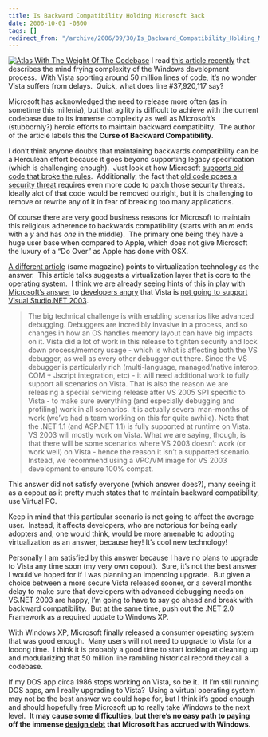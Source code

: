 ```yaml
---
title: Is Backward Compatibility Holding Microsoft Back
date: 2006-10-01 -0800
tags: []
redirect_from: "/archive/2006/09/30/Is_Backward_Compatibility_Holding_Microsoft_Back.aspx/"
---
```


[![Atlas With The Weight Of The
Codebase](https://haacked.com/images/haacked_com/WindowsLiveWriter/IsBackwardCompatibilityHoldingMicrosoftB_ECEC/602762_a_thumb.jpg)](https://haacked.com/images/haacked_com/WindowsLiveWriter/IsBackwardCompatibilityHoldingMicrosoftB_ECEC/602762_a2.jpg)
I read [this article
recently](http://www.informationweek.com/news/showArticle.jhtml?articleID=192501131&pgno=1&queryText= "Windows After Vista Demands Radical Rethinking")
that describes the mind frying complexity of the Windows development
process.  With Vista sporting around 50 million lines of code, it’s no
wonder Vista suffers from delays.  Quick, what does line \#37,920,117
say?

Microsoft has acknowledged the need to release more often (as in
sometime this millenia), but that agility is difficult to achieve with
the current codebase due to its immense complexity as well as
Microsoft’s (stubbornly?) heroic efforts to maintain backward
compatibilty.  The author of the article labels this the **Curse of
Backward Compatibility**.

I don’t think anyone doubts that maintaining backwards compatibility can
be a Herculean effort because it goes beyond supporting legacy
specification (which is challenging enough).  Just look at how Microsoft
[supports old code that broke the
rules](http://blogs.msdn.com/oldnewthing/archive/2006/04/10/572491.aspx "Changing the rules").  Additionally,
the fact that [old code poses a security
threat](http://news.com.com/Old+code+in+Windows+is+security+threat/2100-1001_3-934363.html) requires
even more code to patch those security threats.  Ideally alot of that
code would be removed outright, but it is challenging to remove or
rewrite any of it in fear of breaking too many applications.

Of course there are very good business reasons for Microsoft to maintain
this religious adherence to backwards compatibility (starts with an *m*
ends with a *y* and has *one* in the middle).  The primary one
being they have a huge user base when compared to Apple, which does not
give Microsoft the luxury of a “Do Over” as Apple has done with OSX.

[A
different article](http://www.informationweek.com/windows/showArticle.jhtml;jsessionid=ZIDGQ1GFU33X0QSNDLRCKHSCJUNN2JVN?articleID=192503689&pgno=1&queryText= "Microsoft must turn to virtual OS after Vista")
(same magazine) points to virtualization technology as the answer.  This
article talks suggests a virtualization layer that is core to the
operating system.  I think we are already seeing hints of this in
play with [Microsoft’s
answer](http://weblogs.asp.net/pwilson/archive/2006/09/27/Vista-will-NOT-support-Developers.aspx#588303 "Scott Guthrie Responds")
to [developers
angry](http://weblogs.asp.net/fbouma/archive/2006/09/27/So_2C00_-VB6-is-more-important-than-VS.NET-2003-I-suppose_3F00_.aspx "So VB6 Is More Important Than VS.NEt 2003 I Suppose?")
that Vista is [not going to support Visual Studio.NET
2003](http://blogs.msdn.com/somasegar/archive/2006/09/26/772250.aspx "Visual Studio Support For Vista").

> The big technical challenge is with enabling scenarios like advanced
> debugging. Debuggers are incredibly invasive in a process, and so
> changes in how an OS handles memory layout can have big impacts on it.
> Vista did a lot of work in this release to tighten security and lock
> down process/memory usage - which is what is affecting both the VS
> debugger, as well as every other debugger out there. Since the VS
> debugger is particularly rich (multi-language, managed/native interop,
> COM + Jscript integration, etc) - it will need additional work to
> fully support all scenarios on Vista. That is also the reason we are
> releasing a special servicing release after VS 2005 SP1 specific to
> Vista - to make sure everything (and especially debugging and
> profiling) work in all scenarios. It is actually several man-months of
> work (we’ve had a team working on this for quite awhile). Note that
> the .NET 1.1 (and ASP.NET 1.1) is fully supported at runtime on Vista.
> VS 2003 will mostly work on Vista. What we are saying, though, is that
> there will be some scenarios where VS 2003 doesn’t work (or work well)
> on Vista - hence the reason it isn’t a supported scenario. Instead, we
> recommend using a VPC/VM image for VS 2003 development to ensure 100%
> compat.

This answer did not satisfy everyone (which answer does?), many seeing
it as a copout as it pretty much states that to maintain backward
compatibility, use Virtual PC.

Keep in mind that this particular scenario is not going to affect the
average user.  Instead, it affects developers, who are notorious for
being early adopters and, one would think, would be more amenable to
adopting virtualization as an answer, because hey! It’s cool new
technology!

Personally I am satisfied by this answer because I have no plans to
upgrade to Vista any time soon (my very own copout).  Sure, it’s not the
best answer I would’ve hoped for if I was planning an impending
upgrade.  But given a choice between a more secure Vista released
sooner, or a several months delay to make sure that developers with
advanced debugging needs on VS.NET 2003 are happy, I’m going to have to
say go ahead and break with backward compatibility.  But at the same
time, push out the .NET 2.0 Framework as a required update to Windows
XP.

With Windows XP, Microsoft finally released a consumer operating system
that was good enough.  Many users will not need to upgrade to Vista for
a looong time.  I think it is probably a good time to start looking at
cleaning up and modularizing that 50 million line rambling historical
record they call a codebase.

If my DOS app circa 1986 stops working on Vista, so be it.  If I’m still
running DOS apps, am I really upgrading to Vista?  Using a virtual
operating system may not be the best answer we could hope for, but I
think it’s good enough and should hopefully free Microsoft up to really
take Windows to the next level.  **It may cause some difficulties, but
there’s no easy path to paying off the immense [design
debt](https://haacked.com/archive/2005/09/24/GoingIntoDesignDebt.aspx "Going Into Design Debt")
that Microsoft has accrued with Windows.**

